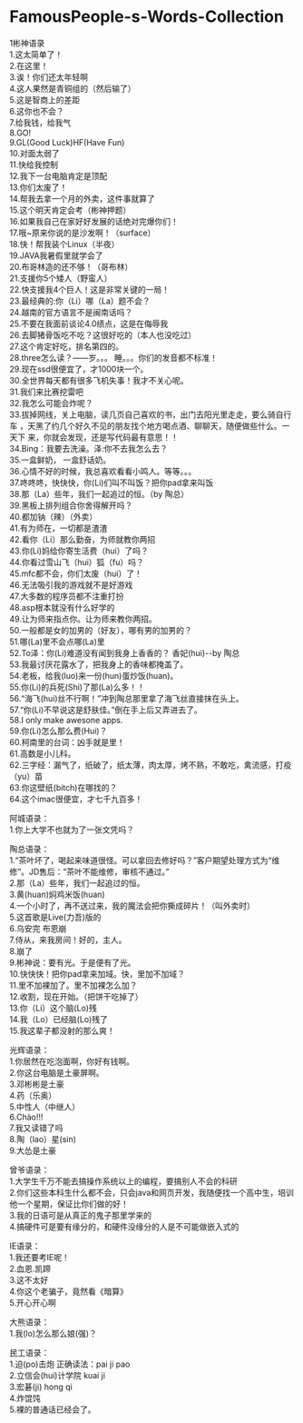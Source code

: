 FamousPeople-s-Words-Collection
===============================

1彬神语录  
1.这太简单了！  
2.在这里！  
3.诶！你们还太年轻啊  
4.这人果然是青铜组的（然后输了）  
5.这是智商上的差距  
6.这你也不会？  
7.给我钱，给我气  
8.GO!  
9.GL(Good Luck)HF(Have Fun)  
10.对面太弱了  
11.快给我控制  
12.我下一台电脑肯定是顶配  
13.你们太废了！  
14.帮我去拿一个月的外卖，这件事就算了  
15.这个明天肯定会考（彬神押题）  
16.如果我自己在家好好发展的话绝对完爆你们！  
17.哦~原来你说的是沙发啊！（surface）  
18.快！帮我装个Linux（半夜）  
19.JAVA我暑假里就学会了  
20.布哥林造的还不够！（哥布林）  
21.支援你5个矮人（野蛮人）  
22.快支援我4个巨人！这是非常关键的一局！  
23.最经典的:你（Li）哪（La）题不会？  
24.越南的官方语言不是闽南话吗？  
25.不要在我面前谈论4.0绩点，这是在侮辱我  
26.去脚猪骨饭吃不吃？这很好吃的（本人也没吃过）  
27.这个肯定好吃，排名第四的。  
28.three怎么读？——岁。。。 睡。。。你们的发音都不标准！  
29.现在ssd很便宜了，才1000块一个。  
30.全世界每天都有很多飞机失事！我才不关心呢。  
31.我们来比赛挖雷吧  
32.我怎么可能会炸呢？  
33.拔掉网线，关上电脑，读几页自己喜欢的书，出门去阳光里走走，要么骑自行车
，天黑了约几个好久不见的朋友找个地方喝点酒、聊聊天，随便做些什么。一天下
来，你就会发现，还是写代码最有意思！！  
34.Bing：我要去洗澡。泽:你不去我怎么去？  
35.一盒鲜奶， 一盒舒话奶。  
36.心情不好的时候，我总喜欢看看小鸣人。等等。。。  
37.咚咚咚，快快快，你(Li)们叫不叫饭？把你pad拿来叫饭  
38.那（La）些年，我们一起追过的恒。（by 陶总）  
39.黑板上排列组合你舍得解开吗？  
40.都加钠（辣）（外卖）  
41.有为师在，一切都是渣渣  
42.看你（Li）那么勤奋，为师就教你两招  
43.你(Li)妈给你寄生活费（hui）了吗？  
44.你看过雪山飞（hui）狐（fu）吗？  
45.mfc都不会，你们太废（hui）了！  
46.无法吸引我的游戏就不是好游戏  
47.大多数的程序员都不注重打扮  
48.asp根本就没有什么好学的  
49.让为师来指点你。让为师来教你两招。  
50.一般都是女的加男的（好友），哪有男的加男的？  
51.哪(La)里不会点哪(La)里  
52.To泽：你(Li)难道没有闻到我身上香香的？  香妃(hui)--by 陶总  
53.我最讨厌花露水了，把我身上的香味都掩盖了。  
54.老板，给我(luo)来一份(hun)蛋炒饭(huan)。  
55.你(Li)的兵死(Shi)了那(La)么多！！  
56.“海飞(hui)丝不行啊！”冲到陶总那里拿了海飞丝直接抹在头上。  
57.“你(Li)不早说这是舒肤佳。”倒在手上后又弄进去了。  
58.I only make awesone apps.  
59.你(Li)怎么那么费(Hui)？  
60.柯南里的台词：凶手就是里！  
61.高数是小儿科。  
62.三字经：漏气了，纸破了，纸太薄，肉太厚，烤不熟，不敢吃，禽流感，打疫（yu）苗  
63.你这壁纸(bitch)在哪找的？  
64.这个imac很便宜，才七千九百多！  


阿城语录：    
1.你上大学不也就为了一张文凭吗？    
  
陶总语录：  
1.“茶叶坏了，喝起来味道很怪。可以拿回去修好吗？”客户期望处理方式为“维修”。JD售后：“茶叶不能维修，审核不通过。”  
2.那（La）些年，我们一起追过的恒。  
3.黄(huan)焖鸡米饭(huan)  
4.一个小时了，再不送过来，我的魔法会把你撕成碎片！（叫外卖时）  
5.这首歌是Live(力吾)版的  
6.乌安完 布恩崩  
7.侍从，来我房间！好的，主人。  
8.崩了  
9.彬神说：要有光。于是便有了光。  
10.快快快！把你pad拿来加域。快，里加不加域？  
11.里不加裸加了。里不加裸怎么加？  
12.收割，现在开始。（把饼干吃掉了）  
13.你（Li）这个脑(Lo)残  
14.我（Lo）已经脑(Lo)残了  
15.我这辈子都没射的那么爽！  

光辉语录：  
1.你居然在吃泡面啊，你好有钱啊。  
2.你这台电脑是土豪屏啊。  
3.邓彬彬是土豪  
4.药（乐奥）  
5.中性人（中继人）  
6.Chào!!!  
7.我又读错了吗  
8.陶（lao）星(sin)  
9.大怂是土豪  


曾爷语录：  
1.大学生千万不能去搞操作系统以上的编程，要搞别人不会的科研  
2.你们这些本科生什么都不会，只会java和网页开发，我随便找一个高中生，培训他一个星期，保证比你们做的好！  
3.我的日语可是从真正的鬼子那里学来的  
4.搞硬件可是要有缘分的，和硬件没缘分的人是不可能做嵌入式的  

IE语录：  
1.我还要考IE呢！  
2.血恩.凯蹄  
3.这不太好  
4.你这个老骗子，竟然看《暗算》  
5.开心开心啊  

大熊语录：  
1.我(lo)怎么那么娘(强)？  

民工语录：  
1.迫(po)击炮    正确读法：pai ji pao  
2.立信会(hui)计学院   kuai ji  
3.宏碁(ji)            hong qi  
4.炸馄饨  
5.裸的普通话已经会了。  























